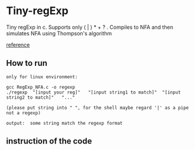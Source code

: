 # Tiny-regExp
Tiny regExp in c.
Supports only ( | ) * + ? .
Compiles to NFA and then simulates NFA
using Thompson's algorithm

[reference](https://swtch.com/~rsc/regexp/regexp1.html)

## How to run
```
only for linux environment:

gcc RegExp_NFA.c -o regexp 
./regexp  "[input your reg]"   "[input string1 to match]"  "[input string2 to match]"   "..."

(please put string into " ", for the shell maybe regard '|' as a pipe not a regexp)

output:  some string match the regexp format 
```


## instruction of the code

